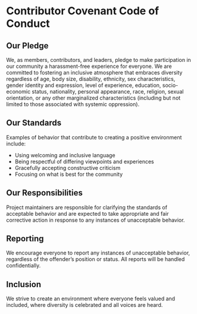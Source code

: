 # Contributor Covenant Code of Conduct

## Our Pledge
We, as members, contributors, and leaders, pledge to make participation in our community a harassment-free experience for everyone. We are committed to fostering an inclusive atmosphere that embraces diversity regardless of age, body size, disability, ethnicity, sex characteristics, gender identity and expression, level of experience, education, socio-economic status, nationality, personal appearance, race, religion, sexual orientation, or any other marginalized characteristics (including but not limited to those associated with systemic oppression).

## Our Standards
Examples of behavior that contribute to creating a positive environment include:

- Using welcoming and inclusive language
- Being respectful of differing viewpoints and experiences
- Gracefully accepting constructive criticism
- Focusing on what is best for the community

## Our Responsibilities
Project maintainers are responsible for clarifying the standards of acceptable behavior and are expected to take appropriate and fair corrective action in response to any instances of unacceptable behavior.

## Reporting
We encourage everyone to report any instances of unacceptable behavior, regardless of the offender’s position or status. All reports will be handled confidentially.

## Inclusion
We strive to create an environment where everyone feels valued and included, where diversity is celebrated and all voices are heard.